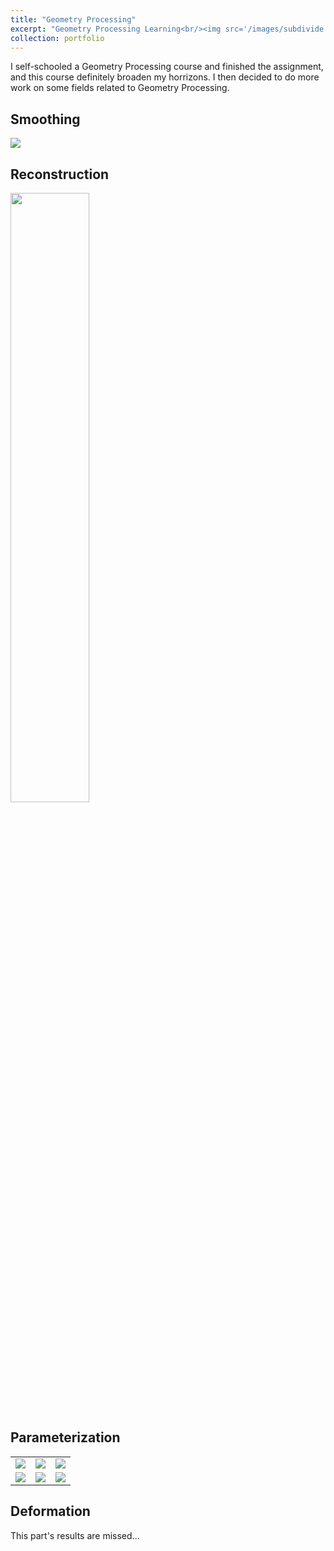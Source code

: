 ```yaml
---
title: "Geometry Processing"
excerpt: "Geometry Processing Learning<br/><img src='/images/subdivide.png' width='30%'>"
collection: portfolio
---
```


I self-schooled a Geometry Processing course and finished the assignment, and this course definitely broaden my horrizons. I then decided to do more work on some fields related to Geometry Processing.

## Smoothing

<img decoding="async" src="/images/smoothing.png">

## Reconstruction

<img decoding="async" src="/images/reconstruction.png" width="50%">

## Parameterization

| | | |
|-- | -- | -- |
|<img decoding="async" src="/images/parameterization00.png"> | <img decoding="async" src="/images/parameterization10.png">|<img decoding="async" src="/images/parameterization11.png"> |
|<img decoding="async" src="/images/parameterization00.png"> | <img decoding="async" src="/images/parameterization20.png">|<img decoding="async" src="/images/parameterization21.png"> |

## Deformation

This part's results are missed...
